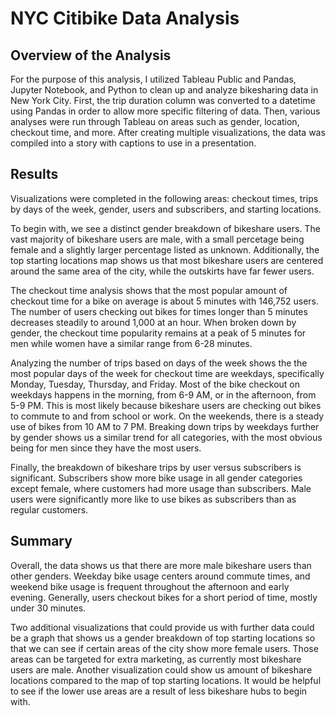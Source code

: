 # NYC Citibike Data Analysis

## Overview of the Analysis
For the purpose of this analysis, I utilized Tableau Public and Pandas, Jupyter Notebook, and Python to clean up and analyze bikesharing data in New York City. First, the trip duration column was converted to a datetime using Pandas in order to allow more specific filtering of data. Then, various analyses were run through Tableau on areas such as gender, location, checkout time, and more. After creating multiple visualizations, the data was compiled into a story with captions to use in a presentation.

## Results
Visualizations were completed in the following areas: checkout times, trips by days of the week, gender, users and subscribers, and starting locations. 

To begin with, we see a distinct gender breakdown of bikeshare users. The vast majority of bikeshare users are male, with a small percetage being female and a slightly larger percentage listed as unknown. Additionally, the top starting locations map shows us that most bikeshare users are centered around the same area of the city, while the outskirts have far fewer users. 

The checkout time analysis shows that the most popular amount of checkout time for a bike on average is about 5 minutes with 146,752 users. The number of users checking out bikes for times longer than 5 minutes decreases steadily to around 1,000 at an hour. When broken down by gender, the checkout time popularity remains at a peak of 5 minutes for men while women have a similar range from 6-28 minutes. 

Analyzing the number of trips based on days of the week shows the the most popular days of the week for checkout time are weekdays, specifically Monday, Tuesday, Thursday, and Friday. Most of the bike checkout on weekdays happens in the morning, from 6-9 AM, or in the afternoon, from 5-9 PM. This is most likely because bikeshare users are checking out bikes to commute to and from school or work. On the weekends, there is a steady use of bikes from 10 AM to 7 PM. Breaking down trips by weekdays further by gender shows us a similar trend for all categories, with the most obvious being for men since they have the most users. 

Finally, the breakdown of bikeshare trips by user versus subscribers is significant. Subscribers show more bike usage in all gender categories except female, where customers had more usage than subscribers. Male users were significantly more like to use bikes as subscribers than as regular customers. 

## Summary
Overall, the data shows us that there are more male bikeshare users than other genders. Weekday bike usage centers around commute times, and weekend bike usage is frequent throughout the afternoon and early evening. Generally, users checkout bikes for a short period of time, mostly under 30 minutes. 

Two additional visualizations that could provide us with further data could be a graph that shows us a gender breakdown of top starting locations so that we can see if certain areas of the city show more female users. Those areas can be targeted for extra marketing, as currently most bikeshare users are male. Another visualization could show us amount of bikeshare locations compared to the map of top starting locations. It would be helpful to see if the lower use areas are a result of less bikeshare hubs to begin with. 
